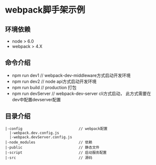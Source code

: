 # webpack脚手架示例

## 环境依赖
  * node > 6.0
  * webpack > 4.X

## 命令介绍
  * npm run dev1       // webpack-dev-middleware方式启动开发环境
  * npm run dev2       // node api方式启动开发环境
  * npm run build      // production 打包
  * npm run devServer  // webpack-dev-server cli方式启动， 此方式需要在dev中配置devserver配置

## 目录介绍
```
|-config                          // webpack配置
  |-webpack.dev.config.js
  |-webpack.devServer.config.js
|-node_modules                    // 依赖
|-public                          // 静态文件
|-script                          // 启动服务配置
|-src                             // 源码
```
